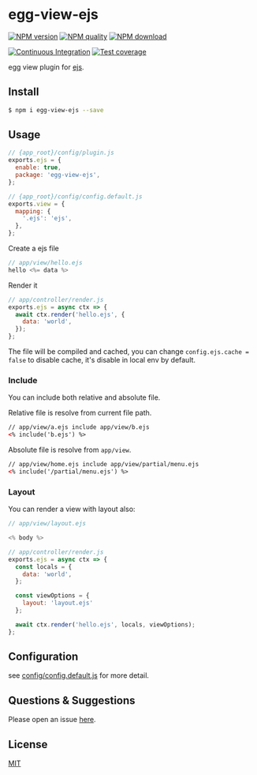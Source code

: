# egg-view-ejs

[![NPM version](https://img.shields.io/npm/v/egg-view-ejs.svg?style=flat-square)](https://npmjs.org/package/egg-view-ejs)
[![NPM quality](http://npm.packagequality.com/shield/egg-view-ejs.svg?style=flat-square)](http://packagequality.com/#?package=egg-view-ejs)
[![NPM download](https://img.shields.io/npm/dm/egg-view-ejs.svg?style=flat-square)](https://npmjs.org/package/egg-view-ejs)

[![Continuous Integration](https://github.com/eggjs/egg-view-ejs/actions/workflows/nodejs.yml/badge.svg)](https://github.com/eggjs/egg-view-ejs/actions/workflows/nodejs.yml)
[![Test coverage](https://img.shields.io/codecov/c/github/eggjs/egg-view-ejs.svg?style=flat-square)](https://codecov.io/gh/eggjs/egg-view-ejs)


egg view plugin for [ejs].

## Install

```bash
$ npm i egg-view-ejs --save
```

## Usage

```js
// {app_root}/config/plugin.js
exports.ejs = {
  enable: true,
  package: 'egg-view-ejs',
};

// {app_root}/config/config.default.js
exports.view = {
  mapping: {
    '.ejs': 'ejs',
  },
};
```

Create a ejs file

```js
// app/view/hello.ejs
hello <%= data %>
```

Render it

```js
// app/controller/render.js
exports.ejs = async ctx => {
  await ctx.render('hello.ejs', {
    data: 'world',
  });
};
```

The file will be compiled and cached, you can change `config.ejs.cache = false` to disable cache, it's disable in local env by default.

### Include

You can include both relative and absolute file.

Relative file is resolve from current file path.

```html
// app/view/a.ejs include app/view/b.ejs
<% include('b.ejs') %>
```

Absolute file is resolve from `app/view`.

```html
// app/view/home.ejs include app/view/partial/menu.ejs
<% include('/partial/menu.ejs') %>
```

### Layout

You can render a view with layout also:

```js
// app/view/layout.ejs

<% body %>

// app/controller/render.js
exports.ejs = async ctx => {
  const locals = {
    data: 'world',
  };

  const viewOptions = {
    layout: 'layout.ejs'
  };

  await ctx.render('hello.ejs', locals, viewOptions);
};
```

## Configuration

see [config/config.default.js](config/config.default.js) for more detail.

## Questions & Suggestions

Please open an issue [here](https://github.com/eggjs/egg/issues).

## License

[MIT](LICENSE)

[ejs]: https://github.com/mde/ejs
